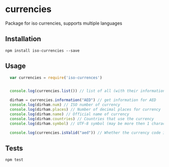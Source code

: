 # currencies
Package for iso currencies, supports multiple languages

## Installation

`npm install iso-currencies --save`

## Usage

```js
  var currencies = require('iso-currences')


  console.log(currencies.list()) // list of all (with their information)

  dirham = currencies.information("AED") // get information for AED
  console.log(dirham.num) // ISO number of currency
  console.log(dirham.places) // Number of decimal places for currency
  console.log(dirham.name) // Official name of currency
  console.log(dirham.countries) // Countries that use the currency
  console.log(dirham.symbol) // UTF-8 symbol (may be more then 1 character)

  console.log(currencies.isValid("aed")) // Whether the currency code is valid
```

## Tests

`npm test`